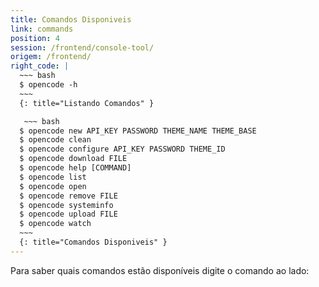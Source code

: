 ```yaml
---
title: Comandos Disponiveis
link: commands
position: 4
session: /frontend/console-tool/
origem: /frontend/ 
right_code: |
  ~~~ bash
  $ opencode -h
  ~~~
  {: title="Listando Comandos" }

   ~~~ bash
  $ opencode new API_KEY PASSWORD THEME_NAME THEME_BASE
  $ opencode clean
  $ opencode configure API_KEY PASSWORD THEME_ID
  $ opencode download FILE
  $ opencode help [COMMAND]
  $ opencode list
  $ opencode open
  $ opencode remove FILE
  $ opencode systeminfo
  $ opencode upload FILE
  $ opencode watch
  ~~~
  {: title="Comandos Disponiveis" }
---
```


Para saber quais comandos estão disponíveis digite o comando ao lado:
